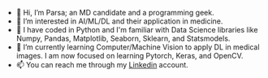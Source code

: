 - 👋 Hi, I’m Parsa; an MD candidate and a programming geek. 
- 👀 I’m interested in AI/ML/DL and their application in medicine.
- 🛫 I have coded in Python and I'm familiar with Data Science libraries like Numpy, Pandas, Matplotlib, Seaborn, Sklearn, and Statsmodels.
- 🌱 I’m currently learning Computer/Machine Vision to apply DL in medical images. I am now focused on learning Pytorch, Keras, and OpenCV.
- 📫 You can reach me through my [Linkedin]([url](https://www.linkedin.com/in/parsa-mousavi/)) account.

<!---
Mousavisp/Mousavisp is a ✨ special ✨ repository because its `README.md` (this file) appears on your GitHub profile.
You can click the Preview link to take a look at your changes.
--->
